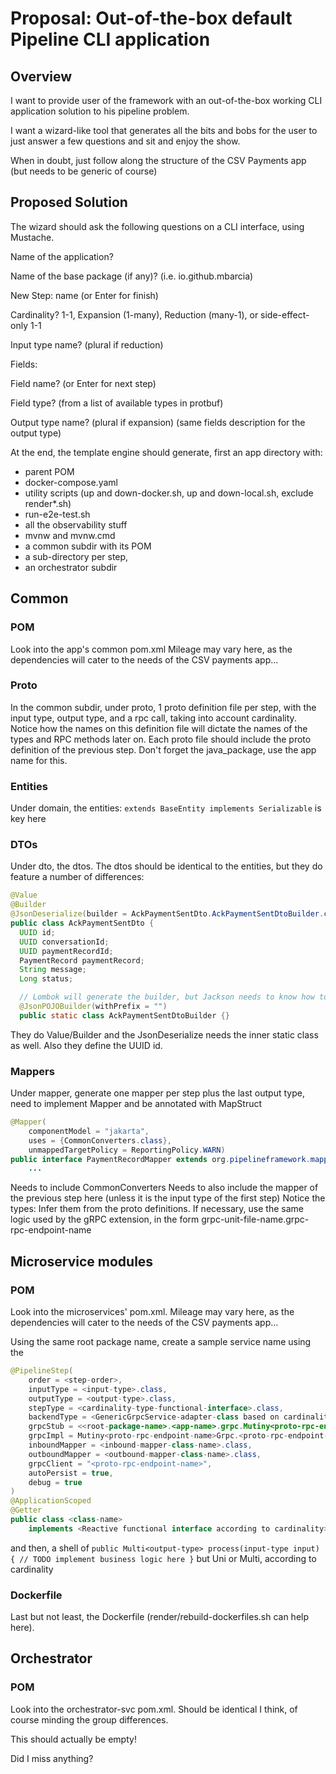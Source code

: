 # Proposal: Out-of-the-box default Pipeline CLI application

## Overview

I want to provide user of the framework with an out-of-the-box working CLI application solution to his pipeline problem.

I want a wizard-like tool that generates all the bits and bobs for the user to just answer a few questions and sit and enjoy the show.

When in doubt, just follow along the structure of the CSV Payments app (but needs to be generic of course)

## Proposed Solution
The wizard should ask the following questions on a CLI interface, using Mustache.

Name of the application?

Name of the base package (if any)? (i.e. io.github.mbarcia)

New Step: name (or Enter for finish)

Cardinality? 1-1, Expansion (1-many), Reduction (many-1), or side-effect-only 1-1

Input type name? (plural if reduction)

Fields:

Field name? (or Enter for next step)

Field type? (from a list of available types in protbuf)

Output type name? (plural if expansion)
(same fields description for the output type)

At the end, the template engine should generate, first an app directory with:
* parent POM
* docker-compose.yaml
* utility scripts (up and down-docker.sh, up and down-local.sh, exclude render*.sh)
* run-e2e-test.sh
* all the observability stuff
* mvnw and mvnw.cmd
* a common subdir with its POM
* a sub-directory per step, <stepname-svc>
* an orchestrator subdir

## Common

### POM
Look into the app's common pom.xml
Mileage may vary here, as the dependencies will cater to the needs of the CSV
payments app...

### Proto
In the common subdir, under proto,
1 proto definition file per step, with the input type, output type, and a rpc call, taking into account cardinality.
Notice how the names on this definition file will dictate the names of the types and RPC methods later on.
Each proto file should include the proto definition of the previous step. Don't forget the java_package, use the app name for this.

### Entities
Under domain, the entities: `extends BaseEntity implements Serializable` is key here

### DTOs
Under dto, the dtos. The dtos should be identical to the entities, but they do feature a number of differences:
```java
@Value
@Builder
@JsonDeserialize(builder = AckPaymentSentDto.AckPaymentSentDtoBuilder.class)
public class AckPaymentSentDto {
  UUID id;
  UUID conversationId;
  UUID paymentRecordId;
  PaymentRecord paymentRecord;
  String message;
  Long status;

  // Lombok will generate the builder, but Jackson needs to know how to interpret it
  @JsonPOJOBuilder(withPrefix = "")
  public static class AckPaymentSentDtoBuilder {}

```
They do Value/Builder and the JsonDeserialize needs the inner static class as well. Also they define the UUID id.

### Mappers
Under mapper, generate one mapper per step plus the last output type, need to implement Mapper and be annotated with MapStruct 
```java
@Mapper(
    componentModel = "jakarta",
    uses = {CommonConverters.class},
    unmappedTargetPolicy = ReportingPolicy.WARN)
public interface PaymentRecordMapper extends org.pipelineframework.mapper.Mapper<InputCsvFileProcessingSvc.PaymentRecord, PaymentRecordDto, PaymentRecord> {
    ...

```
Needs to include CommonConverters 
Needs to also include the mapper of the previous step here (unless it is the input type of the first step)
Notice the types: Infer them from the proto definitions. If necessary, use the same logic used by the gRPC extension, in the form
grpc-unit-file-name.grpc-rpc-endpoint-name

## Microservice modules

### POM
Look into the microservices' pom.xml.
Mileage may vary here, as the dependencies will cater to the needs of the CSV
payments app...

Using the same root package name, create a sample service name using the 
```java
@PipelineStep(
    order = <step-order>,
    inputType = <input-type>.class,
    outputType = <output-type>.class,
    stepType = <cardinality-type-functional-interface>.class,
    backendType = <GenericGrpcService-adapter-class based on cardinality>.class,
    grpcStub = <<root-package-name>.<app-name>.grpc.Mutiny<proto-rpc-endpoint-name>Grpc>.Mutiny<proto-rpc-endpoint-name>Stub.class,
    grpcImpl = Mutiny<proto-rpc-endpoint-name>Grpc.<proto-rpc-endpoint-name>ImplBase.class,
    inboundMapper = <inbound-mapper-class-name>.class,
    outboundMapper = <outbound-mapper-class-name>.class,
    grpcClient = "<proto-rpc-endpoint-name>",
    autoPersist = true,
    debug = true
)
@ApplicationScoped
@Getter
public class <class-name>
    implements <Reactive functional interface according to cardinality><input-type, output-type> {
```

and then, a shell of
`public Multi<output-type> process(input-type input) {
  // TODO implement business logic here
}` but Uni or Multi, according to cardinality

### Dockerfile
Last but not least, the Dockerfile (render/rebuild-dockerfiles.sh can help here).

## Orchestrator

### POM
Look into the orchestrator-svc pom.xml. Should be identical I think, of course minding the group differences.

This should actually be empty!

Did I miss anything?
